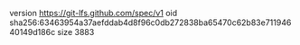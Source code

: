 version https://git-lfs.github.com/spec/v1
oid sha256:63463954a37aefddab4d8f96c0db272838ba65470c62b83e71194640149d186c
size 3883
